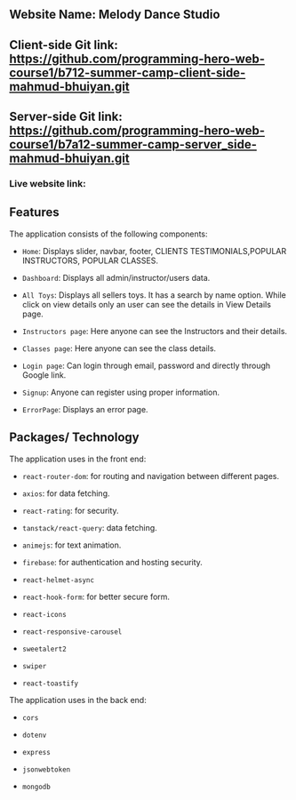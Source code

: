 ## Website Name: Melody Dance Studio

## Client-side Git link: https://github.com/programming-hero-web-course1/b712-summer-camp-client-side-mahmud-bhuiyan.git

## Server-side Git link: https://github.com/programming-hero-web-course1/b7a12-summer-camp-server_side-mahmud-bhuiyan.git

### Live website link:

## Features

The application consists of the following components:

- `Home`: Displays slider, navbar, footer, CLIENTS
  TESTIMONIALS,POPULAR INSTRUCTORS, POPULAR CLASSES.

- `Dashboard`: Displays all admin/instructor/users data.

- `All Toys`: Displays all sellers toys. It has a search by name option. While click on view details only an user can see the details in View Details page.

- `Instructors page`: Here anyone can see the Instructors and their details.

- `Classes page`: Here anyone can see the class details.

- `Login page`: Can login through email, password and directly through Google link.

- `Signup`: Anyone can register using proper information.

- `ErrorPage`: Displays an error page.

## Packages/ Technology

The application uses in the front end:

- `react-router-dom`: for routing and navigation between different pages.

- `axios`: for data fetching.

- `react-rating`: for security.

- `tanstack/react-query`: data fetching.

- `animejs`: for text animation.

- `firebase`: for authentication and hosting security.

- `react-helmet-async`

- `react-hook-form`: for better secure form.

- `react-icons`

- `react-responsive-carousel`

- `sweetalert2`

- `swiper`

- `react-toastify`

The application uses in the back end:

- `cors`

- `dotenv`

- `express`

- `jsonwebtoken`

- `mongodb`
